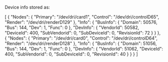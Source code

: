 Device info stored as:

[
    {
        "Nodes": {
            "Primary": "/dev/dri/card1",
            "Control": "/dev/dri/controlD65",
            "Render": "/dev/dri/renderD129"
        },
        "Info": {
            "BusInfo": {
                "Domain": 50576,
                "Bus": 144,
                "Dev": 1,
                "Func": 0
            },
            "DevInfo": {
                "VendorId": 50582,
                "DeviceId": 400,
                "SubVendorid": 0,
                "SubDeviceId": 0,
                "RevisionId": 72
            }
        }
    },
    {
        "Nodes": {
            "Primary": "/dev/dri/card0",
            "Control": "/dev/dri/controlD64",
            "Render": "/dev/dri/renderD128"
        },
        "Info": {
            "BusInfo": {
                "Domain": 51056,
                "Bus": 144,
                "Dev": 1,
                "Func": 0
            },
            "DevInfo": {
                "VendorId": 51062,
                "DeviceId": 400,
                "SubVendorid": 0,
                "SubDeviceId": 0,
                "RevisionId": 40
            }
        }
    }
]

